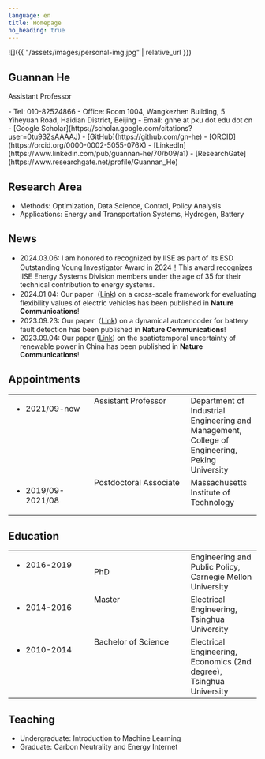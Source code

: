 ```yaml
---
language: en
title: Homepage
no_heading: true
---
```

<div class="row">
<div class="col-md-4" markdown="1">
<div class="site-personal-heading" markdown="1">
![]({{ "/assets/images/personal-img.jpg" | relative_url }})

## Guannan He

Assistant Professor
</div>
<div class="site-personal-info" markdown="1">
- <span class="icon icon-telephone"></span> Tel: 010-82524866
- <span class="icon icon-office"></span> Office: Room 1004, Wangkezhen Building, 5 Yiheyuan Road, Haidian District, Beijing
- <span class="icon icon-mail"></span> Email: gnhe at pku dot edu dot cn
- <span class="icon icon-google-scholar"></span> [Google Scholar](https://scholar.google.com/citations?user=0tu93ZsAAAAJ)
- <span class="icon icon-github"></span> [GitHub](https://github.com/gn-he)
- <span class="icon icon-orcid"></span> [ORCID](https://orcid.org/0000-0002-5055-076X)
- <span class="icon icon-linkedin"></span> [LinkedIn](https://www.linkedin.com/pub/guannan-he/70/b09/a1)
- <span class="icon icon-researchgate"></span> [ResearchGate](https://www.researchgate.net/profile/Guannan_He)
</div>
</div>
<div class="col-md-8" markdown="1">


## Research Area

- Methods: Optimization, Data Science, Control, Policy Analysis
- Applications: Energy and Transportation Systems, Hydrogen, Battery

## News
- 2024.03.06: I am honored to recognized by IISE as part of its ESD Outstanding Young Investigator Award in 2024！This award recognizes IISE Energy Systems Division members under the age of 35 for their technical contribution to energy systems.
- 2024.01.04: Our paper（<a href=" https://www.nature.com/articles/s41467-023-43884-x">Link</a>) on a cross-scale framework for evaluating flexibility values of electric vehicles has been published in <b>Nature Communications</b>! 
- 2023.09.23: Our paper（<a href=" https://www.nature.com/articles/s41467-023-41226-5">Link</a>) on a dynamical autoencoder for battery fault detection has been published in <b>Nature Communications</b>! 
- 2023.09.04: Our paper (<a href=" https://www.nature.com/articles/s41467-023-40670-7">Link</a>) on the spatiotemporal uncertainty of renewable power in China has been published in <b>Nature Communications</b>! 

## Appointments

<table class="homepage-table">
  <tbody>
    <tr>
      <td width="150" valign="top"><ul><li>2021/09-now</li></ul></td>
      <td width="180" valign="top">Assistant Professor</td>
      <td valign="top">Department of Industrial Engineering and Management, College of Engineering, Peking University</td>
    </tr>
    <tr>
      <td valign="top"><ul><li>2019/09-2021/08</li></ul></td>
      <td valign="top">Postdoctoral Associate</td>
      <td valign="top">Massachusetts Institute of Technology</td>
    </tr>
  </tbody>
</table>

## Education

<table class="homepage-table">
  <tbody>
    <tr>
      <td width="150" valign="top"><ul><li>2016-2019</li></ul></td>
      <td width="180">PhD</td>
      <td valign="top">Engineering and Public Policy, Carnegie Mellon University</td>
    </tr>
    <tr>
      <td valign="top"><ul><li>2014-2016</li></ul></td>
      <td valign="top">Master</td>
      <td valign="top">Electrical Engineering, Tsinghua University</td>
    </tr>
    <tr>
      <td valign="top"><ul><li>2010-2014</li></ul></td>
      <td valign="top">Bachelor of Science</td>
      <td valign="top">Electrical Engineering, Economics (2nd degree), Tsinghua University</td>
    </tr>
  </tbody>
</table>


## Teaching

- Undergraduate: Introduction to Machine Learning
- Graduate: Carbon Neutrality and Energy Internet
</div>
</div>
